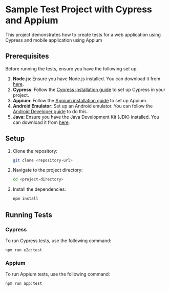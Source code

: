 # Sample Test Project with Cypress and Appium

This project demonstrates how to create tests for a web application using Cypress and mobile application using Appium

## Prerequisites

Before running the tests, ensure you have the following set up:

1. **Node.js**: Ensure you have Node.js installed. You can download it from [here](https://nodejs.org/).
2. **Cypress**: Follow the [Cypress installation guide](https://docs.cypress.io/guides/getting-started/installing-cypress) to set up Cypress in your project.
3. **Appium**: Follow the [Appium installation guide](http://appium.io/docs/en/about-appium/getting-started/?lang=en) to set up Appium.
4. **Android Emulator**: Set up an Android emulator. You can follow the [Android Developer guide](https://developer.android.com/studio/run/emulator) to do this.
5. **Java**: Ensure you have the Java Development Kit (JDK) installed. You can download it from [here](https://www.oracle.com/java/technologies/javase-jdk11-downloads.html).

## Setup

1. Clone the repository:
   ```sh
   git clone <repository-url>
   ```
2. Navigate to the project directory:
   ```sh
   cd <project-directory>
   ```
3. Install the dependencies:
   ```sh
   npm install
   ```

## Running Tests

### Cypress
To run Cypress tests, use the following command:
  ```
  npm run e2e:test
  ```

### Appium
To run Appium tests, use the following command:
  ```
  npm run app:test
  ```
